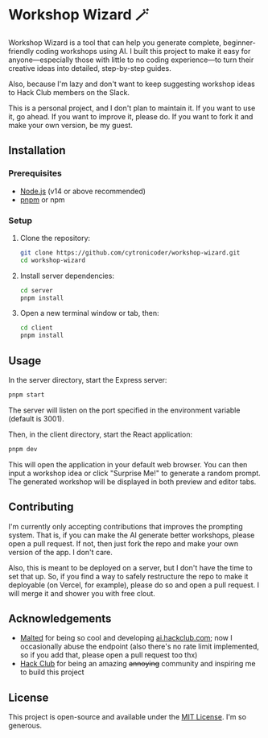 # Workshop Wizard 🪄

Workshop Wizard is a tool that can help you generate complete, beginner-friendly coding workshops using AI. I built this project to make it easy for anyone—especially those with little to no coding experience—to turn their creative ideas into detailed, step-by-step guides.

Also, because I'm lazy and don't want to keep suggesting workshop ideas to Hack Club members on the Slack.

This is a personal project, and I don't plan to maintain it. If you want to use it, go ahead. If you want to improve it, please do. If you want to fork it and make your own version, be my guest.

## Installation

### Prerequisites

- [Node.js](https://nodejs.org) (v14 or above recommended)
- [pnpm](https://pnpm.io) or npm

### Setup

1. Clone the repository:

   ```bash
   git clone https://github.com/cytronicoder/workshop-wizard.git
   cd workshop-wizard
   ```

2. Install server dependencies:

   ```bash
   cd server
   pnpm install
   ```

3. Open a new terminal window or tab, then:

   ```bash
   cd client
   pnpm install
   ```

## Usage

In the server directory, start the Express server:

```bash
pnpm start
```

The server will listen on the port specified in the environment variable (default is 3001).

Then, in the client directory, start the React application:

```bash
pnpm dev
```

This will open the application in your default web browser. You can then input a workshop idea or click "Surprise Me!" to generate a random prompt. The generated workshop will be displayed in both preview and editor tabs.

## Contributing

I'm currently only accepting contributions that improves the prompting system. That is, if you can make the AI generate better workshops, please open a pull request. If not, then just fork the repo and make your own version of the app. I don't care.

Also, this is meant to be deployed on a server, but I don't have the time to set that up. So, if you find a way to safely restructure the repo to make it deployable (on Vercel, for example), please do so and open a pull request. I will merge it and shower you with free clout.

## Acknowledgements

- [Malted](https://github.com/malted) for being so cool and developing [ai.hackclub.com](https://ai.hackclub.com); now I occasionally abuse the endpoint (also there's no rate limit implemented, so if you add that, please open a pull request too thx)
- [Hack Club](https://hackclub.com) for being an amazing ~~annoying~~ community and inspiring me to build this project

## License

This project is open-source and available under the [MIT License](LICENSE). I'm so generous.
